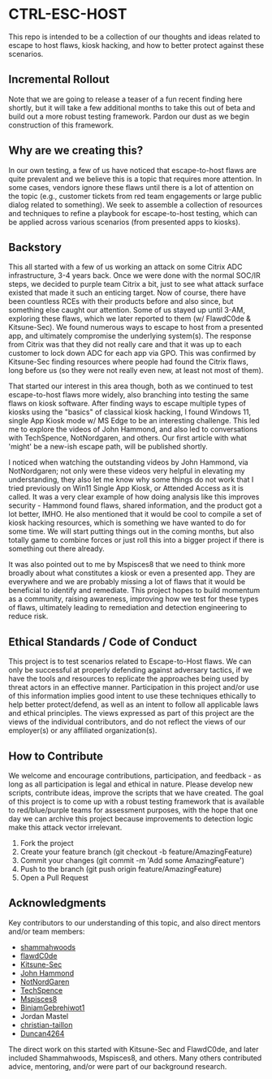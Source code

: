 # CTRL-ESC-HOST

This repo is intended to be a collection of our thoughts and ideas related to escape to host flaws, kiosk hacking, and how to better protect against these scenarios.  

## Incremental Rollout

Note that we are going to release a teaser of a fun recent finding here shortly, but it will take a few additional months to take this out of beta and build out a more robust testing framework. Pardon our dust as we begin construction of this framework.

## Why are we creating this?

In our own testing, a few of us have noticed that escape-to-host flaws are quite prevalent and we believe this is a topic that requires more attention. In some cases, vendors ignore these flaws until there is a lot of attention on the topic (e.g., customer tickets from red team engagements or large public dialog related to something). We seek to assemble a collection of resources and techniques to refine a playbook for escape-to-host testing, which can be applied across various scenarios (from presented apps to kiosks).  

## Backstory

This all started with a few of us working an attack on some Citrix ADC infrastructure, 3-4 years back. Once we were done with the normal SOC/IR steps, we decided to purple team Citrix a bit, just to see what attack surface existed that made it such an enticing target. Now of course, there have been countless RCEs with their products before and also since, but something else caught our attention. Some of us stayed up until 3-AM, exploring these flaws, which we later reported to them (w/ FlawdC0de & Kitsune-Sec). We found numerous ways to escape to host from a presented app, and ultimately compromise the underlying system(s). The response from Citrix was that they did not really care and that it was up to each customer to lock down ADC for each app via GPO. This was confirmed by Kitsune-Sec finding resources where people had found the Citrix flaws, long before us (so they were not really even new, at least not most of them).

That started our interest in this area though, both as we continued to test escape-to-host flaws more widely, also branching into testing the same flaws on kiosk software. After finding ways to escape multiple types of kiosks using the "basics" of classical kiosk hacking, I found Windows 11, single App Kiosk mode w/ MS Edge to be an interesting challenge. This led me to explore the videos of John Hammond, and also led to conversations with TechSpence, NotNordgaren, and others. Our first article with what 'might' be a new-ish escape path, will be published shortly.
 
I noticed when watching the outstanding videos by John Hammond, via NotNordgaren; not only were these videos very helpful in elevating my understanding, they also let me know why some things do not work that I tried previously on Win11 Single App Kiosk, or Attended Access as it is called. It was a very clear example of how doing analysis like this improves security - Hammond found flaws, shared information, and the product got a lot better, IMHO. He also mentioned that it would be cool to compile a set of kiosk hacking resources, which is something we have wanted to do for some time. We will start putting things out in the coming months, but also totally game to combine forces or just roll this into a bigger project if there is something out there already.  

It was also pointed out to me by Mspisces8 that we need to think more broadly about what constitutes a kiosk or even a presented app. They are everywhere and we are probably missing a lot of flaws that it would be beneficial to identify and remediate. This project hopes to build momentum as a community, raising awareness, improving how we test for these types of flaws, ultimately leading to remediation and detection engineering to reduce risk.  

## Ethical Standards / Code of Conduct

This project is to test scenarios related to Escape-to-Host flaws.  We can only be successful at properly defending against adversary tactics, if we have the tools and resources to replicate the approaches being used by threat actors in an effective manner. Participation in this project and/or use of this information implies good intent to use these techniques ethically to help better protect/defend, as well as an intent to follow all applicable laws and ethical principles. The views expressed as part of this project are the views of the individual contributors, and do not reflect the views of our employer(s) or any affiliated organization(s).  

## How to Contribute

We welcome and encourage contributions, participation, and feedback - as long as all participation is legal and ethical in nature. Please develop new scripts, contribute ideas, improve the scripts that we have created. The goal of this project is to come up with a robust testing framework that is available to red/blue/purple teams for assessment purposes, with the hope that one day we can archive this project because improvements to detection logic make this attack vector irrelevant.

1. Fork the project
2. Create your feature branch (git checkout -b feature/AmazingFeature)
3. Commit your changes (git commit -m 'Add some AmazingFeature')
4. Push to the branch (git push origin feature/AmazingFeature)
5. Open a Pull Request

## Acknowledgments

Key contributors to our understanding of this topic, and also direct mentors and/or team members:

- [shammahwoods](https://github.com/shammahwoods)
- [flawdC0de](https://github.com/flawdC0de)
- [Kitsune-Sec](https://github.com/Kitsune-Sec)
- [John Hammond](https://github.com/JohnHammond)
- [NotNordGaren](https://x.com/NotNordgaren)
- [TechSpence](https://github.com/techspence)
- [Mspisces8](https://x.com/mspisces8)
- [BiniamGebrehiwot1](https://github.com/BiniamGebrehiwot1)
- Jordan Mastel
- [christian-taillon](https://github.com/christian-taillon)
- [Duncan4264](https://github.com/Duncan4264)

The direct work on this started with Kitsune-Sec and FlawdC0de, and later included Shammahwoods, Mspisces8, and others. Many others contributed advice, mentoring, and/or were part of our background research. 

